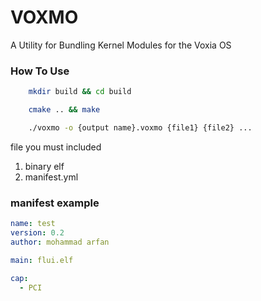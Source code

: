 # VOXMO
A Utility for Bundling Kernel Modules for the Voxia OS
### How To Use
```bash 
    mkdir build && cd build
```
```bash
    cmake .. && make
```
```bash
    ./voxmo -o {output name}.voxmo {file1} {file2} ...
```

file you must included
1.  binary elf
2.  manifest.yml

### manifest example
```yml
name: test
version: 0.2
author: mohammad arfan

main: flui.elf

cap:
  - PCI
```